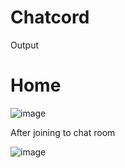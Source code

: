 # Chatcord
Output
<h1>Home</h1>

![image](https://github.com/Divyamogaveera/Chatcord/assets/85350201/129f0648-e620-4a5a-96a4-1be736500c01)

After joining to chat room

![image](https://github.com/Divyamogaveera/Chatcord/assets/85350201/af25b2c9-3216-4c22-a99a-86bb4819102f)
